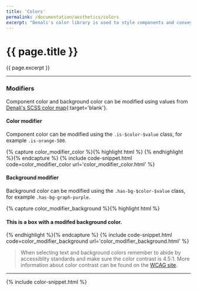 ```yaml
---
title: 'Colors'
permalink: /documentation/aesthetics/colors
excerpt: "Denali's color library is used to style components and convey meaning."
---
```


# {{ page.title }}

{{ page.excerpt }}


***

### Modifiers
Component color and background color can be modified using values from [Denali&#39;s SCSS color map](https://github.com/denali-design/denali-css/blob/master/scss/maps/color-maps.scss){:target='blank'}.
#### Color modifier
Component color can be modified using the `.is-$color-$value` class, for example `.is-orange-500`.

{% capture color_modifier_color %}{% highlight html %}
<i class="d-icon d-user-profile-circle is-medium is-orange-500"></i>
{% endhighlight %}{% endcapture %}
{% include code-snippet.html code=color_modifier_color url='color_modifier_color.html' %}

#### Background modifier
Background color can be modified using the `.has-bg-$color-$value` class, for example `.has-bg-graph-purple`.

{% capture color_modifier_background %}{% highlight html %}
<div class="box has-bg-graph-purple">
  <h4 class="is-grey-100">This is a box with a modifed background color.</h4>
</div>
{% endhighlight %}{% endcapture %}
{% include code-snippet.html code=color_modifier_background url='color_modifier_background.html' %}

<blockquote class="accessible">When selecting text and background colors remember to abide by accessiblity standards and make sure the color contrast is 4.5:1. More information about color contrast can be found on the <a href="https://www.w3.org/TR/UNDERSTANDING-WCAG20/visual-audio-contrast-contrast.html" target="blank">WCAG site</a>.</blockquote>

***


{% include color-snippet.html %}
